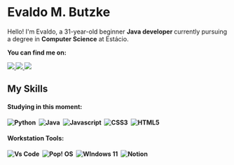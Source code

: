 # Evaldo M. Butzke
<p align="left"> 
      Hello! I'm Evaldo, a 31-year-old beginner <strong>Java developer </strong>currently pursuing a degree in <strong>Computer Science</strong> at Estácio.
</p>
<p align="left"> 
<strong>You can find me on:<strong>
</p>
<p>
<a href="mailto:butzkeevaldo@gmail.com">
<img src ="https://img.shields.io/badge/Gmail-D14836?style=for-the-badge&logo=gmail&logoColor=white"/>
</a>

<a href="https://www.linkedin.com/in/evaldo-m-butzke-25403929a">
<img src ="https://img.shields.io/badge/LinkedIn-0077B5?style=for-the-badge&logo=linkedin&logoColor=white"/>
</a>
<a href="">
<img src = "https://img.shields.io/badge/Telegram-2CA5E0?style=for-the-badge&logo=telegram&logoColor=white"/><a>
</p>

## My Skills

#### Studying in this moment:
<p>

![Python](https://img.shields.io/badge/Python-FFD43B?style=for-the-badge&logo=python&logoColor=blue)&nbsp;
![Java](https://img.shields.io/badge/Java-100000?style=for-the-badge&logo=CoffeeScript)&nbsp;
![Javascript](https://img.shields.io/badge/JavaScript-323330?style=for-the-badge&logo=javascript&logoColor=F7DF1E)&nbsp;
![CSS3](https://img.shields.io/badge/CSS3-1572B6?style=for-the-badge&logo=css3&logoColor=white)&nbsp;
![HTML5](https://img.shields.io/badge/HTML5-E34F26?style=for-the-badge&logo=html5&logoColor=white)&nbsp;
</p>

#### Workstation Tools:

![Vs Code](https://img.shields.io/badge/VSCode-0078D4?style=for-the-badge&logo=visual%20studio%20code&logoColor=white)&nbsp;
![Pop! OS](https://img.shields.io/badge/Pop!_OS-48B9C7?style=for-the-badge&logo=Pop!_OS&logoColor=white)&nbsp;
![WIndows 11](https://img.shields.io/badge/Windows_11-0078d4?style=for-the-badge&logo=windows-11&logoColor=white)&nbsp;
![Notion](https://img.shields.io/badge/Notion-000000?style=for-the-badge&logo=notion&logoColor=white)&nbsp;




